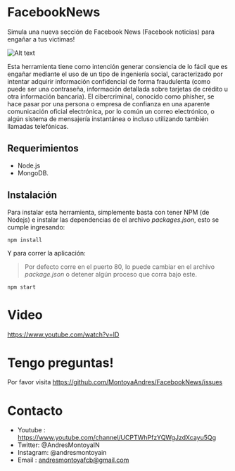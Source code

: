 # FacebookNews
Simula una nueva sección de Facebook News (Facebook noticias) para engañar a tus victimas!

![Alt text](https://i.imgur.com/jy9I439.png "FacebookNews")

Esta herramienta tiene como intención generar consiencia de lo fácil que es engañar mediante el uso de un tipo de ingeniería social, caracterizado por intentar adquirir información confidencial de forma fraudulenta (como puede ser una contraseña, información detallada sobre tarjetas de crédito u otra información bancaria). El cibercriminal, conocido como phisher, se hace pasar por una persona o empresa de confianza en una aparente comunicación oficial electrónica, por lo común un correo electrónico, o algún sistema de mensajería instantánea o incluso utilizando también llamadas telefónicas.

## Requerimientos
- Node.js
- MongoDB.

## Instalación
Para instalar esta herramienta, simplemente basta con tener NPM (de Nodejs) e instalar las dependencias de el archivo *packages.json*, esto se cumple ingresando:

```
npm install
```

Y para correr la aplicación:

> Por defecto corre en el puerto 80, lo puede cambiar en el archivo *package.json* o detener algún proceso que corra bajo este.

```
npm start
```

# Video
https://www.youtube.com/watch?v=ID

# Tengo preguntas!
Por favor visita https://github.com/MontoyaAndres/FacebookNews/issues

# Contacto
- Youtube : https://www.youtube.com/channel/UCPTWhPfzYQWgJzdXcayu5Qg
- Twitter: @AndresMontoyaIN
- Instagram: @andresmontoyain
- Email : andresmontoyafcb@gmail.com
